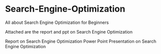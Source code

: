 # Search-Engine-Optimization
All about Search Engine Optimization for Beginners 

Attached are the report and ppt on Search Engine Optimization

Report on Search Engine Optimization
Power Point Presentation on Search Engine Optimization

